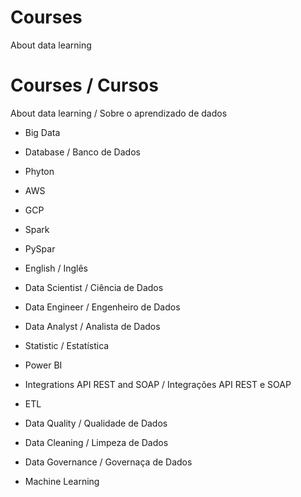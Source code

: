 # Courses
About data learning

# Courses / Cursos
About data learning / Sobre o aprendizado de dados

- Big Data

- Database / Banco de Dados 

- Phyton

- AWS

- GCP

- Spark

- PySpar

- English / Inglês

- Data Scientist / Ciência de Dados

- Data Engineer / Engenheiro de Dados

- Data Analyst / Analista de Dados

- Statistic / Estatística

- Power BI

- Integrations API REST and SOAP / Integrações API REST e SOAP

- ETL

- Data Quality / Qualidade de Dados

- Data Cleaning / Limpeza de Dados

- Data Governance / Governaça de Dados

- Machine Learning